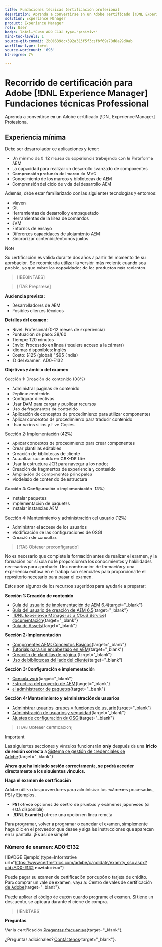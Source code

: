 ```yaml
---
title: Fundaciones técnicas Certificación profesional
description: Aprenda a convertirse en un Adobe certificado [!DNL Experience Manager] Profesional.
solution: Experience Manager
product: Experience Manager
role: User
badge: label="Exam AD0-E132 type="positive"
mini-toc-levels: 1
source-git-commit: 2b08639dc4392a313f5f3cefbf69a78d8a29d0ab
workflow-type: tm+mt
source-wordcount: '693'
ht-degree: 7%

---
```


# Recorrido de certificación para Adobe [!DNL Experience Manager] Fundaciones técnicas Professional

Aprenda a convertirse en un Adobe certificado [!DNL Experience Manager] Profesional.

## Experiencia mínima

Debe ser desarrollador de aplicaciones y tener:

* Un mínimo de 0-12 meses de experiencia trabajando con la Plataforma AEM
* La capacidad para realizar un desarrollo avanzado de componentes
* Comprensión profunda del marco de MVC
* Conocimiento de los marcos y bibliotecas de AEM
* Comprensión del ciclo de vida del desarrollo AEM

Además, debe estar familiarizado con las siguientes tecnologías y entornos:

* Maven
* Git
* Herramientas de desarrollo y empaquetado
* Herramientas de la línea de comandos
* JVM
* Entornos de ensayo
* Diferentes capacidades de alojamiento AEM
* Sincronizar contenido/entornos juntos

>[!NOTE]
>
>Su certificación es válida durante dos años a partir del momento de su aprobación. Se recomienda utilizar la versión más reciente cuando sea posible, ya que cubre las capacidades de los productos más recientes.

>[!BEGINTABS]

>[!TAB Prepárese]

**Audiencia prevista:**

* Desarrolladores de AEM
* Posibles clientes técnicos

**Detalles del examen:**

* Nivel: Profesional (0-12 meses de experiencia)
* Puntuación de paso: 38/60
* Tiempo: 120 minutos
* Envío: Procesado en línea (requiere acceso a la cámara)
* Idiomas disponibles: Inglés
* Costo: $125 (global) / $95 (India)
* ID del examen: AD0-E132

**Objetivos y ámbito del examen**

Sección 1: Creación de contenido (33%)

* Administrar páginas de contenido
* Replicar contenido
* Configurar directivas
* Usar DAM para cargar y publicar recursos
* Uso de fragmentos de contenido
* Aplicación de conceptos de procedimiento para utilizar componentes
* Aplicar conceptos de procedimiento para traducir contenido
* Usar varios sitios y Live Copies

Sección 2: Implementación (42%)

* Aplicar conceptos de procedimiento para crear componentes
* Crear plantillas editables
* Creación de bibliotecas de cliente
* Actualizar contenido en CRX-DE Lite
* Usar la estructura JCR para navegar a los nodos
* Creación de fragmentos de experiencia y contenido
* Ampliación de componentes principales
* Modelado de contenido de estructura

Sección 3: Configuración e implementación (13%)

* Instalar paquetes
* Implementación de paquetes
* Instalar instancias AEM

Sección 4: Mantenimiento y administración del usuario (12%)

* Administrar el acceso de los usuarios
* Modificación de las configuraciones de OSGI
* Creación de consultas

>[!TAB Obtener preconfigurado]

No es necesario que complete la formación antes de realizar el examen, y la formación por sí sola no le proporcionará los conocimientos y habilidades necesarios para aprobarlo. Una combinación de formación y una experiencia exitosa en el trabajo son esenciales para proporcionarle el repositorio necesario para pasar el examen.

Estos son algunos de los recursos sugeridos para ayudarle a preparar:

**Sección 1: Creación de contenido**


* [Guía del usuario de implementación de AEM 6.4](https://experienceleague.adobe.com/docs/experience-manager-64/deploying/home.html?lang=es){target="_blank"}
* [Guía del usuario de creación de AEM 6.5](https://experienceleague.adobe.com/docs/experience-manager-65/authoring/home.html?lang=en){target="_blank"}
* [[!DNL Experience Manager as a Cloud Service] documentación](https://experienceleague.adobe.com/docs/experience-manager-cloud-service/content/home.html?lang=es){target="_blank"}
* [Guía de Assets](https://experienceleague.adobe.com/docs/experience-manager-65/assets/home.html?lang=en){target="_blank"}

**Sección 2: Implementación**

* [Componentes AEM: Conceptos Básicos](https://experienceleague.adobe.com/docs/experience-manager-65/developing/components/components-basics.html?lang=en){target="_blank"}
* [Tutorials para sin encabezado en AEM](https://experienceleague.adobe.com/docs/experience-manager-learn/getting-started-with-aem-headless/overview.html?lang=es){target="_blank"}
* [Creación de plantillas de página  ](https://experienceleague.adobe.com/docs/experience-manager-65/authoring/siteandpage/templates.html?lang=en#creating-and-managing-templates){target="_blank"}
* [Uso de bibliotecas del lado del cliente](https://experienceleague.adobe.com/docs/experience-manager-65/developing/introduction/clientlibs.html?lang=en){target="_blank"}

**Sección 3: Configuración e implementación**

* [Consola web](https://experienceleague.adobe.com/docs/experience-manager-65/deploying/configuring/web-console.html?lang=en){target="_blank"}
* [Estructura del proyecto de AEM](https://experienceleague.adobe.com/docs/experience-manager-cloud-service/content/implementing/developing/aem-project-content-package-structure.html?lang=en#embedding-3rd-party-packages){target="_blank"}
* [el administrador de paquetes](https://experienceleague.adobe.com/docs/experience-manager-65/administering/contentmanagement/package-manager.html?lang=en#what-are-packages){target="_blank"}

**Sección 4: Mantenimiento y administración de usuarios**

* [Administrar usuarios, grupos y funciones de usuario](https://experienceleague.adobe.com/docs/experience-manager-brand-portal/using/admin-tools/brand-portal-adding-users.html?lang=en#add-a-user){target="_blank"}
* [Administración de usuarios y seguridad](https://experienceleague.adobe.com/docs/experience-manager-65/administering/security/security.html?lang=en){target="_blank"}
* [Ajustes de configuración de OSGi](https://experienceleague.adobe.com/docs/experience-manager-65/deploying/configuring/osgi-configuration-settings.html?lang=en){target="_blank"}

>[!TAB Obtener certificación]

>[!IMPORTANT]
>
>Las siguientes secciones y vínculos funcionarán **only**  después de una **inicio de sesión correcto** a [Sistema de gestión de credenciales de Adobe](http://www.certmetrics.com/adobe){target="_blank"}.

**Ahora que ha iniciado sesión correctamente, se podrá acceder directamente a los siguientes vínculos.**

**Haga el examen de certificación**

Adobe utiliza dos proveedores para administrar los exámenes procesados, PSI y Ejemplos.

* **PSI** ofrece opciones de centro de pruebas y exámenes japoneses (si está disponible)
* **[!DNL Examity]** ofrece una opción en línea remota

Para programar, volver a programar o cancelar el examen, simplemente haga clic en el proveedor que desee y siga las instrucciones que aparecen en la pantalla. ¡Es así de simple!

### Número de examen: AD0-E132

[!BADGE Ejemplo]{type=Informative url="https://www.certmetrics.com/adobe/candidate/examity_sso.aspx?eid=AD0-E132 newtab=true"}

Puede pagar su examen de certificación por cupón o tarjeta de crédito. Para comprar un vale de examen, vaya a: [Centro de vales de certificación de Adobe](https://market.xvoucher.com/adobe/global){target="_blank"}.

Puede aplicar el código de cupón cuando programe el examen. Si tiene un descuento, se aplicará durante el cierre de compra.

>[!ENDTABS]

**Preguntas**

Ver la certificación [Preguntas frecuentes](https://experienceleague.adobe.com/docs/certification/certification/faq.html?lang=en){target="_blank"}.

¿Preguntas adicionales? [Contáctenos](mailto:certif@adobe.com){target="_blank"}.
